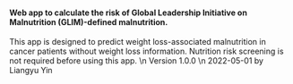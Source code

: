 #### Web app to calculate the risk of Global Leadership Initiative on Malnutrition (GLIM)-defined malnutrition.
This app is designed to predict weight loss-associated malnutrition in cancer patients without weight loss information. Nutrition risk screening is not required before using this app.
\n Version 1.0.0
\n 2022-05-01 by Liangyu Yin
